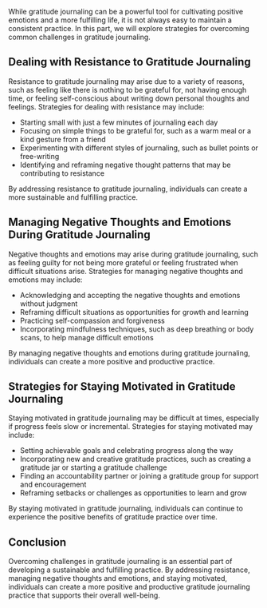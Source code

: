 
While gratitude journaling can be a powerful tool for cultivating positive emotions and a more fulfilling life, it is not always easy to maintain a consistent practice. In this part, we will explore strategies for overcoming common challenges in gratitude journaling.

Dealing with Resistance to Gratitude Journaling
-----------------------------------------------

Resistance to gratitude journaling may arise due to a variety of reasons, such as feeling like there is nothing to be grateful for, not having enough time, or feeling self-conscious about writing down personal thoughts and feelings. Strategies for dealing with resistance may include:

* Starting small with just a few minutes of journaling each day
* Focusing on simple things to be grateful for, such as a warm meal or a kind gesture from a friend
* Experimenting with different styles of journaling, such as bullet points or free-writing
* Identifying and reframing negative thought patterns that may be contributing to resistance

By addressing resistance to gratitude journaling, individuals can create a more sustainable and fulfilling practice.

Managing Negative Thoughts and Emotions During Gratitude Journaling
-------------------------------------------------------------------

Negative thoughts and emotions may arise during gratitude journaling, such as feeling guilty for not being more grateful or feeling frustrated when difficult situations arise. Strategies for managing negative thoughts and emotions may include:

* Acknowledging and accepting the negative thoughts and emotions without judgment
* Reframing difficult situations as opportunities for growth and learning
* Practicing self-compassion and forgiveness
* Incorporating mindfulness techniques, such as deep breathing or body scans, to help manage difficult emotions

By managing negative thoughts and emotions during gratitude journaling, individuals can create a more positive and productive practice.

Strategies for Staying Motivated in Gratitude Journaling
--------------------------------------------------------

Staying motivated in gratitude journaling may be difficult at times, especially if progress feels slow or incremental. Strategies for staying motivated may include:

* Setting achievable goals and celebrating progress along the way
* Incorporating new and creative gratitude practices, such as creating a gratitude jar or starting a gratitude challenge
* Finding an accountability partner or joining a gratitude group for support and encouragement
* Reframing setbacks or challenges as opportunities to learn and grow

By staying motivated in gratitude journaling, individuals can continue to experience the positive benefits of gratitude practice over time.

Conclusion
----------

Overcoming challenges in gratitude journaling is an essential part of developing a sustainable and fulfilling practice. By addressing resistance, managing negative thoughts and emotions, and staying motivated, individuals can create a more positive and productive gratitude journaling practice that supports their overall well-being.
